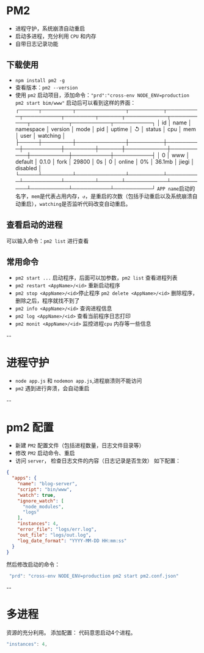 <!--
 * @Descripttion: 
 * @Author: jiegiser
 * @Date: 2020-02-19 15:55:25
 * @LastEditors: jiegiser
 * @LastEditTime: 2020-02-19 17:07:12
 -->
# PM2

- 进程守护，系统崩溃自动重启
- 启动多进程，充分利用 `CPU` 和内存
- 自带日志记录功能

## 下载使用

- `npm install pm2 -g`
- 查看版本：`pm2 --version`
- 使用 `pm2` 启动项目，添加命令：`"prd":"cross-env NODE_ENV=production pm2 start bim/www"`
启动后可以看到这样的界面：
┌─────┬────────┬─────────────┬─────────┬─────────┬──────────┬────────┬──────┬───────────┬──────────┬──────────┬──────────┬──────────┐
│ id  │ name   │ namespace   │ version │ mode    │ pid      │ uptime │ ↺    │ status    │ cpu      │ mem      │ user     │ watching │
├─────┼────────┼─────────────┼─────────┼─────────┼──────────┼────────┼──────┼───────────┼──────────┼──────────┼──────────┼──────────┤
│ 0   │ www    │ default     │ 0.1.0   │ fork    │ 29800    │ 0s     │ 0    │ online    │ 0%       │ 36.1mb   │ jiegi    │ disabled │
└─────┴────────┴─────────────┴─────────┴─────────┴──────────┴────────┴──────┴───────────┴──────────┴──────────┴──────────┴──────────┘
`APP name`启动的名字，`mem`是代表占用内存，`↺`，是重启的次数（包括手动重启以及系统崩溃自动重启），`watching`是否监听代码改变自动重启。

## 查看启动的进程
可以输入命令：`pm2 list` 进行查看

## 常用命令

- `pm2 start ...` 启动程序，后面可以加参数，`pm2 list` 查看进程列表
- `pm2 restart <AppName>/<id>` 重新启动程序
- `pm2 stop <AppName>/<id>`停止程序 `pm2 delete <AppName>/<id>` 删除程序，删除之后，程序就找不到了
- `pm2 info <AppName>/<id>` 查询进程信息
- `pm2 log <AppName>/<id>` 查看当前程序日志打印
- `pm2 monit <AppName>/<id>` 监控进程`cpu` 内存等一些信息

--

# 进程守护
- `node app.js` 和 `nodemon app.js`,进程崩溃则不能访问
- `pm2` 遇到进行奔溃，会自动重启

--

# pm2 配置
- 新建 `PM2` 配置文件（包括进程数量，日志文件目录等）
- 修改 `PM2` 启动命令、重启
- 访问 `server`， 检查日志文件的内容（日志记录是否生效）
如下配置：
```json
{
  "apps": {
    "name": "blog-server",
    "script": "bin/www",
    "watch": true,
    "ignore_watch": [
      "node_modules",
      "logs"
    ],
    "instances": 4,
    "error_file": "logs/err.log",
    "out_file": "logs/out.log",
    "log_date_format": "YYYY-MM-DD HH:mm:ss"
  }
}
```
然后修改启动的命令：
```js
 "prd": "cross-env NODE_ENV=production pm2 start pm2.conf.json"
```

--

# 多进程

资源的充分利用。
添加配置：
代码意思启动4个进程。
```js
"instances": 4,
```

